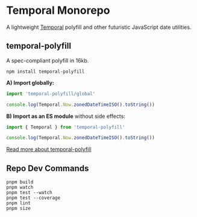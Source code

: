 
# Temporal Monorepo

A lightweight [Temporal] polyfill and other futuristic JavaScript date utilities.


## temporal-polyfill

A spec-compliant polyfill in 16kb.

```
npm install temporal-polyfill
```

**A) Import globally:**

```js
import 'temporal-polyfill/global'

console.log(Temporal.Now.zonedDateTimeISO().toString())
```

**B) Import as an ES module** without side effects:

```js
import { Temporal } from 'temporal-polyfill'

console.log(Temporal.Now.zonedDateTimeISO().toString())
```

[Read more about temporal-polyfill](packages/temporal-polyfill/README.md)


## Repo Dev Commands

```
pnpm build
pnpm watch
pnpm test --watch
pnpm test --coverage
pnpm lint
pnpm size
```


[Temporal]: https://github.com/tc39/proposal-temporal
